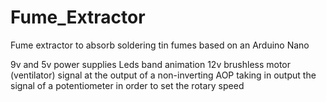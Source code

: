 # Fume_Extractor
Fume extractor to absorb soldering tin fumes based on an Arduino Nano

9v and 5v power supplies
Leds band animation
12v brushless motor (ventilator) signal at the output of a non-inverting AOP taking in output the signal of a potentiometer in order to set the rotary speed
